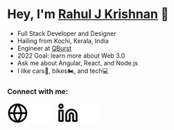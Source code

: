 # Hey, I'm [Rahul J Krishnan](website) 👋

- Full Stack Developer and Designer
- Hailing from Kochi, Kerala, India
- Engineer at [QBurst](qburstwebsite)
- 2022 Goal: learn more about Web 3.0
- Ask me about Angular, React, and Node.js
- I like cars🚗, bikes🏍️, and tech💻

### Connect with me:

[![website](./img/globe-light.svg)](https://www.rahuljk.com#gh-light-mode-only)
[![website](./img/globe-dark.svg)](https://www.rahuljk.com#gh-dark-mode-only)
&nbsp;&nbsp;
[![website](./img/linkedin-light.svg)](https://www.linkedin.com/in/rahul-j-krishnan#gh-light-mode-only)
[![website](./img/linkedin-dark.svg)](https://www.linkedin.com/in/rahul-j-krishnan#gh-dark-mode-only)
&nbsp;&nbsp;

[website]: https://www.rahuljk.com/
[qburstwebsite]: https://www.qburst.com/
